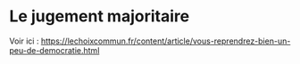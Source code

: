 # Le jugement majoritaire

Voir ici : https://lechoixcommun.fr/content/article/vous-reprendrez-bien-un-peu-de-democratie.html